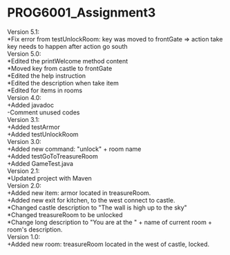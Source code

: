 # PROG6001_Assignment3

Version 5.1: <br />
  *Fix error from testUnlockRoom: key was moved to frontGate => action take key needs to happen after action go south <br />
Version 5.0: <br />
  *Edited the printWelcome method content <br />
  *Moved key from castle to frontGate <br />
  *Edited the help instruction <br />
  *Edited the description when take item <br />
  *Edited for items in rooms <br />
Version 4.0: <br />
  +Added javadoc<br />
  -Comment unused codes<br />
Version 3.1:<br />
  +Added testArmor<br />
  +Added testUnlockRoom<br />
Version 3.0:<br />
  +Added new command: "unlock" + room name<br />
  +Added testGoToTreasureRoom<br />
  +Added GameTest.java<br />
Version 2.1:<br />
  *Updated project with Maven<br />
Version 2.0:<br />
  +Added new item: armor located in treasureRoom.<br />
  +Added new exit for kitchen, to the west connect to castle.<br />
  *Changed castle description to "The wall is high up to the sky"<br />
  *Changed treasureRoom to be unlocked<br />
  *Change long description to "You are at the " + name of current room + room's description.<br />
Version 1.0: <br />
  +Added new room: treasureRoom located in the west of castle, locked.<br />

